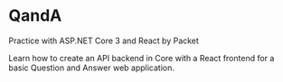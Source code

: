 # QandA
Practice with ASP.NET Core 3 and React by Packet

Learn how to create an API backend in Core with a React frontend for a basic Question and Answer web application.
